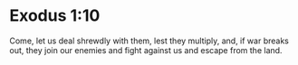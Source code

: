 # Exodus 1:10

Come, let us deal shrewdly with them, lest they multiply, and, if war breaks out, they join our enemies and fight against us and escape from the land.
